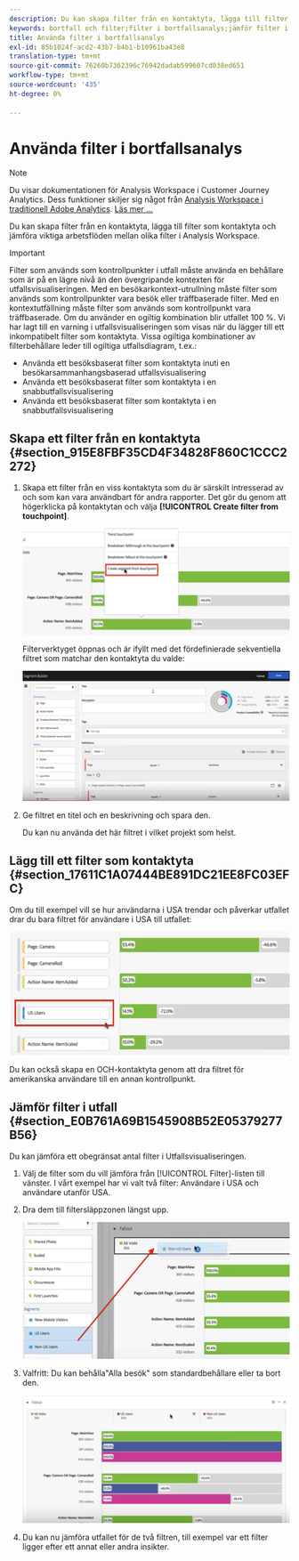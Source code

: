 ```yaml
---
description: Du kan skapa filter från en kontaktyta, lägga till filter som kontaktyta och jämföra viktiga arbetsflöden mellan olika filter i Analysis Workspace.
keywords: bortfall och filter;filter i bortfallsanalys;jämför filter i bortfall
title: Använda filter i bortfallsanalys
exl-id: 85b1024f-acd2-43b7-b4b1-b10961ba43e8
translation-type: tm+mt
source-git-commit: 76260b7362396c76942dadab599607cd038ed651
workflow-type: tm+mt
source-wordcount: '435'
ht-degree: 0%

---
```


# Använda filter i bortfallsanalys

>[!NOTE]
>
>Du visar dokumentationen för Analysis Workspace i Customer Journey Analytics. Dess funktioner skiljer sig något från [Analysis Workspace i traditionell Adobe Analytics](https://docs.adobe.com/content/help/en/analytics/analyze/analysis-workspace/home.html). [Läs mer …](/help/getting-started/cja-aa.md)

Du kan skapa filter från en kontaktyta, lägga till filter som kontaktyta och jämföra viktiga arbetsflöden mellan olika filter i Analysis Workspace.

>[!IMPORTANT]
>
>Filter som används som kontrollpunkter i utfall måste använda en behållare som är på en lägre nivå än den övergripande kontexten för utfallsvisualiseringen. Med en besökarkontext-utrullning måste filter som används som kontrollpunkter vara besök eller träffbaserade filter. Med en kontextutfällning måste filter som används som kontrollpunkt vara träffbaserade. Om du använder en ogiltig kombination blir utfallet 100 %. Vi har lagt till en varning i utfallsvisualiseringen som visas när du lägger till ett inkompatibelt filter som kontaktyta. Vissa ogiltiga kombinationer av filterbehållare leder till ogiltiga utfallsdiagram, t.ex.:

* Använda ett besöksbaserat filter som kontaktyta inuti en besökarsammanhangsbaserad utfallsvisualisering
* Använda ett besöksbaserat filter som kontaktyta i en snabbutfallsvisualisering
* Använda ett besöksbaserat filter som kontaktyta i en snabbutfallsvisualisering

## Skapa ett filter från en kontaktyta {#section_915E8FBF35CD4F34828F860C1CCC2272}

1. Skapa ett filter från en viss kontaktyta som du är särskilt intresserad av och som kan vara användbart för andra rapporter. Det gör du genom att högerklicka på kontaktytan och välja **[!UICONTROL Create filter from touchpoint]**.

   ![](assets/segment-from-touchpoint.png)

   Filterverktyget öppnas och är ifyllt med det fördefinierade sekventiella filtret som matchar den kontaktyta du valde:

   ![](assets/segment-builder.png)

1. Ge filtret en titel och en beskrivning och spara den.

   Du kan nu använda det här filtret i vilket projekt som helst.

## Lägg till ett filter som kontaktyta {#section_17611C1A07444BE891DC21EE8FC03EFC}

Om du till exempel vill se hur användarna i USA trendar och påverkar utfallet drar du bara filtret för användare i USA till utfallet:

![](assets/segment-touchpoint.png)

Du kan också skapa en OCH-kontaktyta genom att dra filtret för amerikanska användare till en annan kontrollpunkt.

## Jämför filter i utfall {#section_E0B761A69B1545908B52E05379277B56}

Du kan jämföra ett obegränsat antal filter i Utfallsvisualiseringen.

1. Välj de filter som du vill jämföra från [!UICONTROL Filter]-listen till vänster. I vårt exempel har vi valt två filter: Användare i USA och användare utanför USA.
1. Dra dem till filtersläppzonen längst upp.

   ![](assets/segment-drop.png)

1. Valfritt: Du kan behålla&quot;Alla besök&quot; som standardbehållare eller ta bort den.

   ![](assets/seg-compare.png)

1. Du kan nu jämföra utfallet för de två filtren, till exempel var ett filter ligger efter ett annat eller andra insikter.
